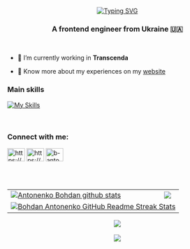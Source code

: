 <div align="center">

[![Typing SVG](https://readme-typing-svg.demolab.com?font=Fira+Code&weight=500&duration=4000&pause=1000&color=36F7E5&center=true&vCenter=true&width=435&lines=%3C+Hello%2C+I'm+Bohdan+%F0%9F%91%8B+%2F%3E)](https://b-an.dev/)
  
</div>

<h3 align="center">A frontend engineer from Ukraine 🇺🇦 </h3>

</br>

- 🔭 I’m currently working in **Transcenda**

- 📄 Know more about my experiences on my [website](https://b-an.dev/)

### Main skills
[![My Skills](https://skillicons.dev/icons?i=js,react,jest,html,css,sass,bootstrap,github,git,figma,firebase,htmx,npm,pnpm&perline=7)](https://b-an.dev)

</br>

<h3 align="left">Connect with me:</h3>
<p align="left">
<a href="https://www.linkedin.com/in/bantonenko/" target="blank"><img align="center" src="https://raw.githubusercontent.com/rahuldkjain/github-profile-readme-generator/master/src/images/icons/Social/linked-in-alt.svg" alt="https://www.linkedin.com/in/bantonenko/" height="30" width="40" /></a>
<a href="https://www.facebook.com/bohdan.antonenko/" target="blank"><img align="center" src="https://raw.githubusercontent.com/rahuldkjain/github-profile-readme-generator/master/src/images/icons/Social/facebook.svg" alt="https://www.facebook.com/bohdan.antonenko/" height="30" width="40" /></a>
<a href="https://www.leetcode.com/b-antonenko" target="blank"><img align="center" src="https://raw.githubusercontent.com/rahuldkjain/github-profile-readme-generator/master/src/images/icons/Social/leet-code.svg" alt="b-antonenko" height="30" width="40" /></a>
</p>

</br>
</br>

<table align="center">
  <tr>
  <td>
  <a href="https://github.com/b-antonenko/github-readme-stats"><img align="center" src="https://github-readme-stats.vercel.app/api?username=b-antonenko&show_icons=true&include_all_commits=true&theme=buefy&hide_border=true" alt="Antonenko Bohdan github stats" /></a>
  </td>
  <td>
  <a href="https://github.com/b-antonenko/github-readme-stats"><img align="center" src="https://github-readme-stats.vercel.app/api/top-langs/?username=b-antonenko&layout=compact&theme=buefy&hide_border=true" /></a>
  </td>
  </tr>
  <tr>
  <td colspan=2 align="center">
  <a href="https://git.io/streak-stats"> <img src="http://github-readme-streak-stats.herokuapp.com?user=b-antonenko&hide_border=true&background=f6f8fa&currStreakLabel=000000&date_format=j%20M%5B%20Y%5D" alt="Bohdan Antonenko GitHub Readme Streak Stats" /> </a>
  </td>
  </tr>
</table>

<div align="center">
<a href="https://u8views.com/github/b-antonenko"><img src="https://u8views.com/api/v1/github/profiles/47101465/views/day-week-month-total-count.svg"></a>
</div>

<br>

<div align="center">
<a href="https://www.codewars.com/users/b-antonenko"><img src="https://www.codewars.com/users/b-antonenko/badges/large">
</div>

<br>
